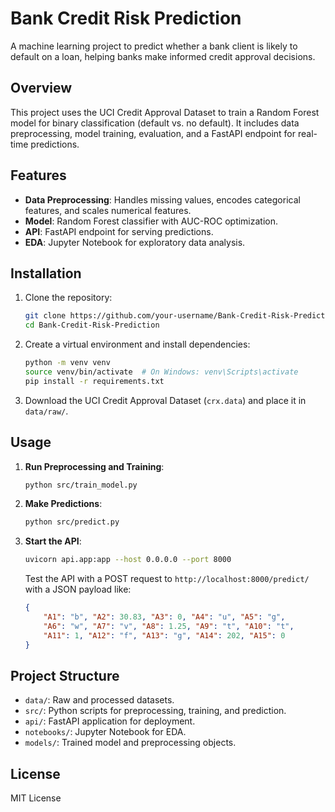 # Bank Credit Risk Prediction

A machine learning project to predict whether a bank client is likely to default on a loan, helping banks make informed credit approval decisions.

## Overview
This project uses the UCI Credit Approval Dataset to train a Random Forest model for binary classification (default vs. no default). It includes data preprocessing, model training, evaluation, and a FastAPI endpoint for real-time predictions.

## Features
- **Data Preprocessing**: Handles missing values, encodes categorical features, and scales numerical features.
- **Model**: Random Forest classifier with AUC-ROC optimization.
- **API**: FastAPI endpoint for serving predictions.
- **EDA**: Jupyter Notebook for exploratory data analysis.

## Installation
1. Clone the repository:
   ```bash
   git clone https://github.com/your-username/Bank-Credit-Risk-Prediction.git
   cd Bank-Credit-Risk-Prediction
   ```
2. Create a virtual environment and install dependencies:
   ```bash
   python -m venv venv
   source venv/bin/activate  # On Windows: venv\Scripts\activate
   pip install -r requirements.txt
   ```
3. Download the UCI Credit Approval Dataset (`crx.data`) and place it in `data/raw/`.

## Usage
1. **Run Preprocessing and Training**:
   ```bash
   python src/train_model.py
   ```
2. **Make Predictions**:
   ```bash
   python src/predict.py
   ```
3. **Start the API**:
   ```bash
   uvicorn api.app:app --host 0.0.0.0 --port 8000
   ```
   Test the API with a POST request to `http://localhost:8000/predict/` with a JSON payload like:
   ```json
   {
       "A1": "b", "A2": 30.83, "A3": 0, "A4": "u", "A5": "g",
       "A6": "w", "A7": "v", "A8": 1.25, "A9": "t", "A10": "t",
       "A11": 1, "A12": "f", "A13": "g", "A14": 202, "A15": 0
   }
   ```

## Project Structure
- `data/`: Raw and processed datasets.
- `src/`: Python scripts for preprocessing, training, and prediction.
- `api/`: FastAPI application for deployment.
- `notebooks/`: Jupyter Notebook for EDA.
- `models/`: Trained model and preprocessing objects.

## License
MIT License
